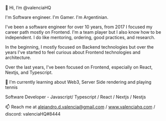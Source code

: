 👋 Hi, I’m @valenciaHQ

I'm Software engineer. I'm Gamer. I'm Argentinian.

I've been a software engineer for over 10 years, from 2017 I focused my career path mostly on Frontend. I'm a team player but I also know how to be independent. I do like mentoring, ordering, good practices, and research.

In the beginning, I mostly focused on Backend technologies but over the years I've started to feel curious about Frontend technologies and architecture. 

Over the last years, I've been focused on Frontend, especially on React, Nextjs, and Typescript.

🌱 I'm currently learning about Web3, Server Side rendering and playing tennis

Software Developer - Javascript/ Typescript / React / Nextjs / Nestjs

📫 Reach me at alejandro.d.valencia@gmail.com / www.valenciahq.com / discord: valenciaHQ#8444
